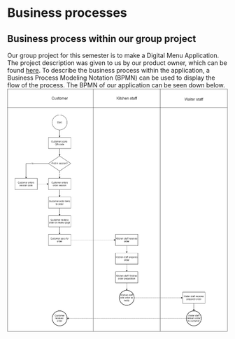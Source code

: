 # Business processes

## Business process within our group project
Our group project for this semester is to make a Digital Menu Application. The project description was given to us by our product owner, which can be found [here](../design&analysis/digital-menu-application-project-description.md). To describe the business process within the application, a Business Process Modeling Notation (BPMN) can be used to display the flow of the process. The BPMN of our application can be seen down below.
![modus-bpmn](../images/modus-bpmn.png)
